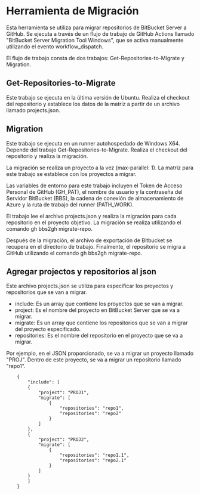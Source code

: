 # Herramienta de Migración

Esta herramienta se utiliza para migrar repositorios de BitBucket Server a GitHub. Se ejecuta a través de un flujo de trabajo de GitHub Actions llamado "BitBucket Server Migration Tool Windows", que se activa manualmente utilizando el evento workflow_dispatch.

El flujo de trabajo consta de dos trabajos: Get-Repositories-to-Migrate y Migration.

## Get-Repositories-to-Migrate

Este trabajo se ejecuta en la última versión de Ubuntu. Realiza el checkout del repositorio y establece los datos de la matriz a partir de un archivo llamado projects.json.

## Migration
 
Este trabajo se ejecuta en un runner autohospedado de Windows X64. Depende del trabajo Get-Repositories-to-Migrate. Realiza el checkout del repositorio y realiza la migración.

La migración se realiza un proyecto a la vez (max-parallel: 1). La matriz para este trabajo se establece con los proyectos a migrar.

Las variables de entorno para este trabajo incluyen el Token de Acceso Personal de GitHub (GH_PAT), el nombre de usuario y la contraseña del Servidor BitBucket (BBS), la cadena de conexión de almacenamiento de Azure y la ruta de trabajo del runner (PATH_WORK).

El trabajo lee el archivo projects.json y realiza la migración para cada repositorio en el proyecto objetivo. La migración se realiza utilizando el comando gh bbs2gh migrate-repo.

Después de la migración, el archivo de exportación de Bitbucket se recupera en el directorio de trabajo. Finalmente, el repositorio se migra a GitHub utilizando el comando gh bbs2gh migrate-repo.

## Agregar projectos y repositorios al json

Este archivo projects.json se utiliza para especificar los proyectos y repositorios que se van a migrar.

- include: Es un array que contiene los proyectos que se van a migrar.
- project: Es el nombre del proyecto en BitBucket Server que se va a migrar.
- migrate: Es un array que contiene los repositorios que se van a migrar del proyecto especificado.
- repositories: Es el nombre del repositorio en el proyecto que se va a migrar.

Por ejemplo, en el JSON proporcionado, se va a migrar un proyecto llamado "PROJ". Dentro de este proyecto, se va a migrar un repositorio llamado "repo1".

        {
            "include": [
            {
                "project": "PROJ1",
                "migrate": [
                    {
                        "repositories": "repo1",
                        "repositories": "repo2"
                    }
                ]
            },
            {
                "project": "PROJ2",
                "migrate": [
                    {
                        "repositories": "repo1.1",
                        "repositories": "repo2.1"
                    }
                ]
            }
            ]
        }
